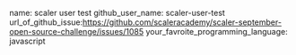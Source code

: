 name: scaler user test
github_user_name: scaler-user-test
url_of_github_issue:https://github.com/scaleracademy/scaler-september-open-source-challenge/issues/1085
your_favroite_programming_language: javascript
